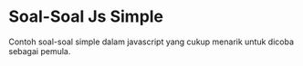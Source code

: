 # Soal-Soal Js Simple

Contoh soal-soal simple dalam javascript yang cukup menarik untuk dicoba sebagai pemula.
